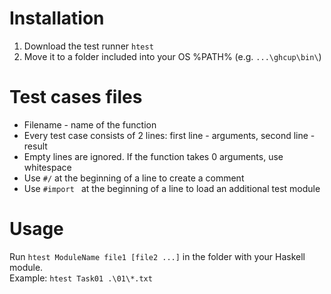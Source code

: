 <h1>Installation</h1>
<ol>
  <li>Download the test runner <code>htest</code></li>
  <li>Move it to a folder included into your OS %PATH% (e.g. <code>...\ghcup\bin\</code>)</li>
</ol>

<h1>Test cases files</h1>
<ul>
  <li>Filename - name of the function</li>
  <li>Every test case consists of 2 lines: first line - arguments, second line - result</li>
  <li>Empty lines are ignored. If the function takes 0 arguments, use whitespace</li>
  <li>Use <code>#/</code> at the beginning of a line to create a comment</li>
  <li>Use <code>#import </code> at the beginning of a line to load an additional test module</li>
</ul>

<h1>Usage</h1>
<p>
  Run <code>htest ModuleName file1 [file2 ...]</code> in the folder with your Haskell module. <br>
  Example: <code>htest Task01 .\01\*.txt</code>
</p>
